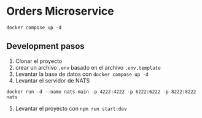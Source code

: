 # Orders Microservice

```
docker compose up -d
```

## Development pasos

1. Clonar el proyecto
2. crear un archivo `.env` basado en el archivo `.env.template`
3. Levantar la base de datos con `docker compose up -d`
4. Levantar el servidor de NATS

```
docker run -d --name nats-main -p 4222:4222 -p 6222:6222 -p 8222:8222 nats
```

5. Levantar el proyecto con `npm run start:dev`

